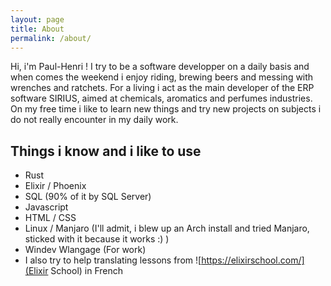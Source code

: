 ```yaml
---
layout: page
title: About
permalink: /about/
---
```


Hi, i'm Paul-Henri ! I try to be a software developper on a daily basis and when comes the weekend i enjoy riding, brewing beers and messing with wrenches and ratchets. 
For a living i act as the main developer of the ERP software SIRIUS, aimed at chemicals, aromatics and perfumes industries. On my free time i like to learn new things and try new projects on subjects i do not really encounter in my daily work.

## Things i know and i like to use 
* Rust 
* Elixir / Phoenix
* SQL (90% of it by SQL Server)
* Javascript 
* HTML / CSS 
* Linux / Manjaro (I'll admit, i blew up an Arch install and tried Manjaro, sticked with it because it works :) )
* Windev Wlangage (For work)
* I also try to help translating lessons from ![https://elixirschool.com/](Elixir School) in French

